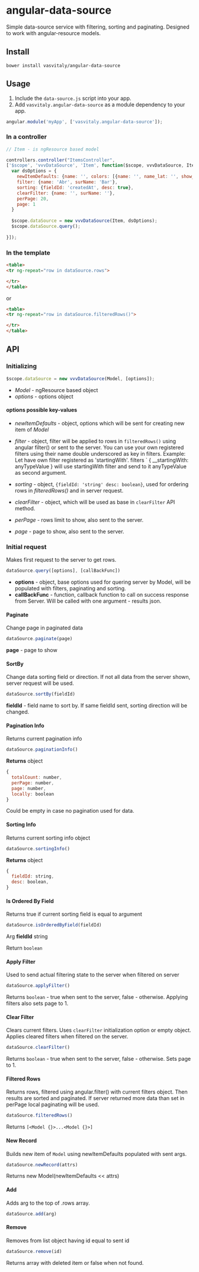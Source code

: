 # angular-data-source
Simple data-source service with filtering, sorting and paginating. Designed to work with angular-resource models.

## Install

```shell
bower install vasvitaly/angular-data-source
```


## Usage
1. Include the `data-source.js` script into your app.
2. Add `vasvitaly.angular-data-source` as a module dependency to your app.

```javascript
angular.module('myApp', ['vasvitaly.angular-data-source']);
```

### In a controller 

```javascript
// Item - is ngResource based model

controllers.controller("ItemsController", 
['$scope', 'vvvDataSource', 'Item', function($scope, vvvDataSource, Item) {
  var dsOptions = {
    newItemDefaults: {name: '', colors: [{name: '', name_lat: '', show_in_list: 0}]},
    filter: {name: 'Abr', surName: 'Bar'},
    sorting: {fieldId: 'createdAt', desc: true},
    clearFilter: {name: '', surName: ''},
    perPage: 20,
    page: 1
  }
  
  $scope.dataSource = new vvvDataSource(Item, dsOptions);
  $scope.dataSource.query();
     
}]);

```

### In the template
```html
<table>
<tr ng-repeat="row in dataSource.rows">

</tr>
</table>
```
or 
```html
<table>
<tr ng-repeat="row in dataSource.filteredRows()">

</tr>
</table>
```

## API

### Initializing
```javascript
$scope.dataSource = new vvvDataSource(Model, [options]);
```
* *Model* - ngResource based object
* *options* - options object

#### options possible key-values
  * *newItemDefaults* - object, options which will be sent for creating new item of *Model*
  * *filter* - object, filter will be applied to rows in `filteredRows()` using angular filter() or sent to the server.
    You can use your own registered filters using their name double underscored as key in filters.
    Example:
     Let have own filter registered as 'startingWith'. 
     filters `
      {
        __startingWith: anyTypeValue
      }
     will use startingWith filter and send to it anyTypeValue as second argument.

  * *sorting* - object, `{fieldId: 'string' desc: boolean}`, used for ordering rows in *filteredRows()* and in server request.
  * *clearFilter* - object, which will be used as base in `clearFilter` API method.
  * *perPage* - rows limit to show, also sent to the server.
  * *page* - page to show, also sent to the server.

### Initial request

Makes first request to the server to get rows.

```javascript
dataSource.query([options], [callBackFunc])
```
+ **options** - object, base options used for quering server by Model, will be populated with filters, paginating and sorting. 
+ **callBackFunc** - function, callback function to call on success response from Server. Will be called with one argument - results json.

#### Paginate

Change page in paginated data

```javascript
dataSource.paginate(page)
```
**page** - page to show


#### SortBy

Change data sorting field or direction. If not all data from the server shown, server request will be used.

```javascript
dataSource.sortBy(fieldId)
```
**fieldId** - field name to sort by. If same fieldId sent, sorting direction will be changed.

#### Pagination Info

Returns current pagination info

```javascript
dataSource.paginationInfo()
```

**Returns** object 
```javascript
{
  totalCount: number, 
  perPage: number, 
  page: number, 
  locally: boolean
}
```

Could be empty in case no pagination used for data.

#### Sorting Info

Returns current sorting info object

```javascript
dataSource.sortingInfo()
```

**Returns** object 
```javascript
{
  fieldId: string, 
  desc: boolean, 
}
```

#### Is Ordered By Field

Returns true if current sorting field is equal to argument

```javascript
dataSource.isOrderedByField(fieldId)
```

Arg **fieldId** string 

Return `boolean`

#### Apply Filter

Used to send actual filtering state to the server when filtered on server

```javascript
dataSource.applyFilter()
```
Returns `boolean` - true when sent to the server, false - otherwise.
Applying filters also sets page to 1.


#### Clear Filter

Clears current filters. Uses `clearFilter` initialization option or empty object.
Applies cleared filters when filtered on the server.

```javascript
dataSource.clearFilter()
```
Returns `boolean` - true when sent to the server, false - otherwise.
Sets page to 1.

#### Filtered Rows

Returns rows, filtered using angular.filter() with current filters object.
Then results are sorted and paginated. If server returned more data than set in perPage
local paginating will be used.

```javascript
dataSource.filteredRows()
```
Returns `[<Model {}>...<Model {}>]`


#### New Record

Builds new item of `Model` using newItemDefaults populated with sent args.

```javascript
dataSource.newRecord(attrs)
```
Returns new Model(newItemDefaults << attrs)


#### Add

Adds arg to the top of .rows array.

```javascript
dataSource.add(arg)
```

#### Remove

Removes from list object having id equal to sent id

```javascript
dataSource.remove(id)
```
Returns array with deleted item or false when not found.